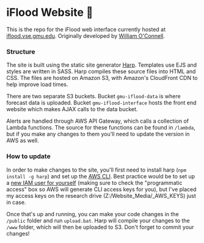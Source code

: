 # iFlood Website 🌊
This is the repo for the iFlood web interface currently hosted at [iflood.vse.gmu.edu](http://iflood.vse.gmu.edu). Originally developed by [William O'Connell](https://williamoconnell.me).

### Structure
The site is built using the static site generator [Harp](http://harpjs.com/). Templates use EJS and styles are written in SASS. Harp compiles these source files into HTML and CSS. The files are hosted on Amazon S3, with Amazon's CloudFront CDN to help improve load times.

There are two separate S3 buckets. Bucket `gmu-iflood-data` is where forecast data is uploaded. Bucket `gmu-iflood-interface` hosts the front end website which makes AJAX calls to the data bucket.

Alerts are handled through AWS API Gateway, which calls a collection of Lambda functions. The source for these functions can be found in `/lambda`, but if you make any changes to them you'll need to update the version in AWS as well.

### How to update
In order to make changes to the site, you'll first need to install harp (`npm install -g harp`) and set up the [AWS CLI](https://aws.amazon.com/cli/). Best practice would be to set up a [new IAM user for yourself](https://console.aws.amazon.com/iam/home#/users) (making sure to check the "programmatic access" box so AWS will generate CLI access keys for you), but I've placed my access keys on the research drive (Z:/Website_Media/_AWS_KEYS) just in case.
 
Once that's up and running, you can make your code changes in the `/public` folder and run `upload.bat`. Harp will compile your changes to the `/www` folder, which will then be uploaded to S3. Don't forget to commit your changes!